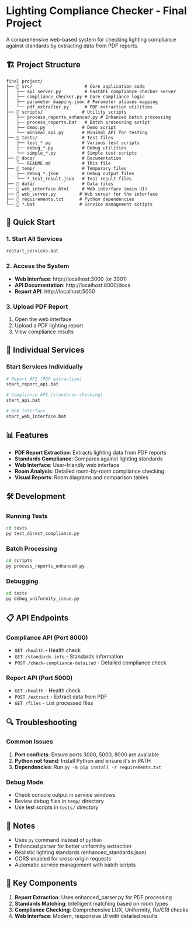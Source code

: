 # Lighting Compliance Checker - Final Project

A comprehensive web-based system for checking lighting compliance against standards by extracting data from PDF reports.

## 🏗️ Project Structure

```
final project/
├── 📂 src/                    # Core application code
│   ├── api_server.py         # FastAPI compliance checker server
│   ├── compliance_checker.py # Core compliance logic
│   ├── parameter_mapping.json # Parameter aliases mapping
│   └── pdf_extractor.py      # PDF extraction utilities
├── 📂 scripts/               # Utility scripts
│   ├── process_reports_enhanced.py # Enhanced batch processing
│   ├── process_reports.bat   # Batch processing script
│   ├── demo.py              # Demo script
│   └── minimal_api.py       # Minimal API for testing
├── 📂 tests/                 # Test files
│   ├── test_*.py            # Various test scripts
│   ├── debug_*.py           # Debug utilities
│   └── simple_*.py          # Simple test scripts
├── 📂 docs/                  # Documentation
│   └── README.md            # This file
├── 📂 temp/                  # Temporary files
│   ├── debug_*.json         # Debug output files
│   └── *_test_result.json   # Test result files
├── 📂 data/                  # Data files
├── 📄 web_interface.html     # Web interface (main UI)
├── 📄 web_server.py         # Web server for the interface
├── 📄 requirements.txt      # Python dependencies
└── 📄 *.bat                 # Service management scripts
```

## 🚀 Quick Start

### 1. Start All Services
```bash
restart_services.bat
```

### 2. Access the System
- **Web Interface**: http://localhost:3000 (or 3001)
- **API Documentation**: http://localhost:8000/docs
- **Report API**: http://localhost:5000

### 3. Upload PDF Report
1. Open the web interface
2. Upload a PDF lighting report
3. View compliance results

## 🔧 Individual Services

### Start Services Individually
```bash
# Report API (PDF extraction)
start_report_api.bat

# Compliance API (standards checking)
start_api.bat

# Web Interface
start_web_interface.bat
```

## 📊 Features

- **PDF Report Extraction**: Extracts lighting data from PDF reports
- **Standards Compliance**: Compares against lighting standards
- **Web Interface**: User-friendly web interface
- **Room Analysis**: Detailed room-by-room compliance checking
- **Visual Reports**: Room diagrams and comparison tables

## 🛠️ Development

### Running Tests
```bash
cd tests
py test_direct_compliance.py
```

### Batch Processing
```bash
cd scripts
py process_reports_enhanced.py
```

### Debugging
```bash
cd tests
py debug_uniformity_issue.py
```

## 📋 API Endpoints

### Compliance API (Port 8000)
- `GET /health` - Health check
- `GET /standards-info` - Standards information
- `POST /check-compliance-detailed` - Detailed compliance check

### Report API (Port 5000)
- `GET /health` - Health check
- `POST /extract` - Extract data from PDF
- `GET /files` - List processed files

## 🔍 Troubleshooting

### Common Issues
1. **Port conflicts**: Ensure ports 3000, 5000, 8000 are available
2. **Python not found**: Install Python and ensure it's in PATH
3. **Dependencies**: Run `py -m pip install -r requirements.txt`

### Debug Mode
- Check console output in service windows
- Review debug files in `temp/` directory
- Use test scripts in `tests/` directory

## 📝 Notes

- Uses `py` command instead of `python`
- Enhanced parser for better uniformity extraction
- Realistic lighting standards (enhanced_standards.json)
- CORS enabled for cross-origin requests
- Automatic service management with batch scripts

## 🎯 Key Components

1. **Report Extraction**: Uses enhanced_parser.py for PDF processing
2. **Standards Matching**: Intelligent matching based on room types
3. **Compliance Checking**: Comprehensive LUX, Uniformity, Ra/CRI checks
4. **Web Interface**: Modern, responsive UI with detailed results
